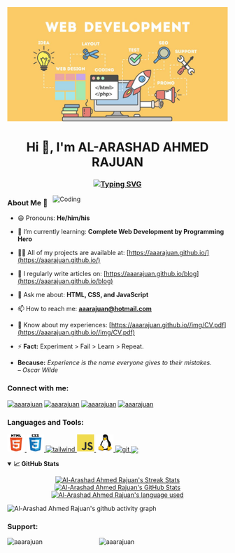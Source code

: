 [![MasterHead](https://github.com/aaarajuan/aaarajuan/blob/main/img/Shutterstock-lqkMYchQGJ.jpg)](https://aaarajuan.github.io)

<h1 align="center">Hi 👋, I'm AL-ARASHAD AHMED RAJUAN</h1>
<h3 align="center">
 <a href="https://git.io/typing-svg"><img src="https://readme-typing-svg.herokuapp.com?font=Source+Code+Pro&weight=600&size=24&pause=1000&color=51DD5D&background=F8F7F700&width=435&lines=Thanks+For+Visiting+%F0%9F%98%8A+!!!;A+Passionate+Student.;Eager+to+Learn.;Fast+Learner.;New+in+Web+Development+Career.;From+Bangladesh." alt="Typing SVG" /></a>
</h3>

<img align="right" alt="Coding" width="400" src="https://cdn.dribbble.com/users/1162077/screenshots/3848914/programmer.gif">

### About Me 🚀
<!--- 🔭 I’m currently working on [demo](#) -->
- 😄 Pronouns: **He/him/his**
 
- 🌱 I’m currently learning: **Complete Web Development by Programming Hero**
<!--- 👯 I’m looking to collaborate on [demo](#)

- 🤝 I’m looking for help with [demo](#) -->

- 👨‍💻 All of my projects are available at: [https://aaarajuan.github.io/](https://aaarajuan.github.io/)

- 📝 I regularly write articles on: [https://aaarajuan.github.io/blog](https://aaarajuan.github.io/blog)

- 💬 Ask me about: **HTML, CSS, and JavaScript**

- 📫 How to reach me: **aaarajuan@hotmail.com**

- 📄 Know about my experiences: [https://aaarajuan.github.io//img/CV.pdf](https://aaarajuan.github.io//img/CV.pdf)

- ⚡ **Fact:** Experiment > Fail > Learn > Repeat.
- **Because:** <em>Experience is the name everyone gives to their mistakes. <br/>– Oscar Wilde</em>

<h3 align="left">Connect with me:</h3>
<p align="left">
<a href="https://dev.to/aaarajuan" target="blank"><img align="center" src="https://raw.githubusercontent.com/rahuldkjain/github-profile-readme-generator/master/src/images/icons/Social/devto.svg" alt="aaarajuan" height="30" width="40" /></a>
<a href="https://twitter.com/aaarajuan" target="blank"><img align="center" src="https://raw.githubusercontent.com/rahuldkjain/github-profile-readme-generator/master/src/images/icons/Social/twitter.svg" alt="aaarajuan" height="30" width="40" /></a>
<a href="https://linkedin.com/in/aaarajuan" target="blank"><img align="center" src="https://raw.githubusercontent.com/rahuldkjain/github-profile-readme-generator/master/src/images/icons/Social/linked-in-alt.svg" alt="aaarajuan" height="30" width="40" /></a>
<a href="https://fb.com/0xaaarajuan" target="blank"><img align="center" src="https://raw.githubusercontent.com/rahuldkjain/github-profile-readme-generator/master/src/images/icons/Social/facebook.svg" alt="aaarajuan" height="30" width="40" /></a>
<!--
<a href="https://instagram.com/aaarajuan" target="blank"><img align="center" src="https://raw.githubusercontent.com/rahuldkjain/github-profile-readme-generator/master/src/images/icons/Social/instagram.svg" alt="aaarajuan" height="30" width="40" /></a>
<a href="https://medium.com/@aaarajuan" target="blank"><img align="center" src="https://raw.githubusercontent.com/rahuldkjain/github-profile-readme-generator/master/src/images/icons/Social/medium.svg" alt="@aaarajuan" height="30" width="40" /></a>
 <a href="https://www.youtube.com/c/aaarajuan" target="blank"><img align="center" src="https://raw.githubusercontent.com/rahuldkjain/github-profile-readme-generator/master/src/images/icons/Social/youtube.svg" alt="aaarajuan" height="30" width="40" /></a>
<a href="https://www.hackerrank.com/aaarajuan" target="blank"><img align="center" src="https://raw.githubusercontent.com/rahuldkjain/github-profile-readme-generator/master/src/images/icons/Social/hackerrank.svg" alt="aaarajuan" height="30" width="40" /></a>
 -->
</p>

<h3 align="left">Languages and Tools:</h3>
<p align="left"> 
  <a href="https://www.w3.org/html/" target="_blank" rel="noreferrer"> <img src="https://raw.githubusercontent.com/devicons/devicon/master/icons/html5/html5-original-wordmark.svg" alt="html5" width="40" height="40"/> </a> 
  <a href="https://www.w3schools.com/css/" target="_blank" rel="noreferrer"> <img src="https://raw.githubusercontent.com/devicons/devicon/master/icons/css3/css3-original-wordmark.svg" alt="css3" width="40" height="40"/> </a>
  <a href="https://tailwindcss.com/" target="_blank" rel="noreferrer"> <img src="https://www.vectorlogo.zone/logos/tailwindcss/tailwindcss-icon.svg" alt="tailwind" width="40" height="40"/> </a> 
  <a href="https://developer.mozilla.org/en-US/docs/Web/JavaScript" target="_blank" rel="noreferrer"> <img src="https://raw.githubusercontent.com/devicons/devicon/master/icons/javascript/javascript-original.svg" alt="javascript" width="40" height="40"/> </a> 
  <a href="https://www.linux.org/" target="_blank" rel="noreferrer"> <img src="https://raw.githubusercontent.com/devicons/devicon/master/icons/linux/linux-original.svg" alt="linux" width="40" height="40"/> </a>
  <a href="https://git-scm.com/" target="_blank" rel="noreferrer"> <img src="https://www.vectorlogo.zone/logos/git-scm/git-scm-icon.svg" alt="git" width="40" height="40"/> </a>
  <a href="https://github.com/" align='center' target="_blank" rel="noreferrer"> <img align="center" src="https://img.icons8.com/color/48/000000/github--v3.png"/> </a>
 
  <!-- <a href="https://www.gnu.org/software/bash/" target="_blank" rel="noreferrer"> <img src="https://www.vectorlogo.zone/logos/gnu_bash/gnu_bash-icon.svg" alt="bash" width="40" height="40"/> </a>
  <a href="https://getbootstrap.com" target="_blank" rel="noreferrer"> <img src="https://raw.githubusercontent.com/devicons/devicon/master/icons/bootstrap/bootstrap-plain-wordmark.svg" alt="bootstrap" width="40" height="40"/> </a>
 <a href="https://expressjs.com" target="_blank" rel="noreferrer"> <img src="https://raw.githubusercontent.com/devicons/devicon/master/icons/express/express-original-wordmark.svg" alt="express" width="40" height="40"/> </a> 
  <a href="https://firebase.google.com/" target="_blank" rel="noreferrer"> <img src="https://www.vectorlogo.zone/logos/firebase/firebase-icon.svg" alt="firebase" width="40" height="40"/> </a> 
  
  <a href="https://heroku.com" target="_blank" rel="noreferrer"> <img src="https://www.vectorlogo.zone/logos/heroku/heroku-icon.svg" alt="heroku" width="40" height="40"/> </a> 
  <a href="https://www.adobe.com/in/products/illustrator.html" target="_blank" rel="noreferrer"> <img src="https://www.vectorlogo.zone/logos/adobe_illustrator/adobe_illustrator-icon.svg" alt="illustrator" width="40" height="40"/> </a>
  <a href="https://www.mongodb.com/" target="_blank" rel="noreferrer"> <img src="https://raw.githubusercontent.com/devicons/devicon/master/icons/mongodb/mongodb-original-wordmark.svg" alt="mongodb" width="40" height="40"/> </a> 
  <a href="https://www.mysql.com/" target="_blank" rel="noreferrer"> <img src="https://raw.githubusercontent.com/devicons/devicon/master/icons/mysql/mysql-original-wordmark.svg" alt="mysql" width="40" height="40"/> </a> <a href="https://nodejs.org" target="_blank" rel="noreferrer"> <img src="https://raw.githubusercontent.com/devicons/devicon/master/icons/nodejs/nodejs-original-wordmark.svg" alt="nodejs" width="40" height="40"/> </a> 
  <a href="https://www.photoshop.com/en" target="_blank" rel="noreferrer"> <img src="https://raw.githubusercontent.com/devicons/devicon/master/icons/photoshop/photoshop-line.svg" alt="photoshop" width="40" height="40"/> </a> 
  <a href="https://reactjs.org/" target="_blank" rel="noreferrer"> <img src="https://raw.githubusercontent.com/devicons/devicon/master/icons/react/react-original-wordmark.svg" alt="react" width="40" height="40"/> </a> 
  <a href="https://reactnative.dev/" target="_blank" rel="noreferrer"> <img src="https://reactnative.dev/img/header_logo.svg" alt="reactnative" width="40" height="40"/> </a> -->
</p>

<details open="">
  <summary>
    <b>📈 GitHub Stats</b>
  </summary>
  <p align="center">
    <a href="ttps://github.com/aaarajuan/aaarajuan"><img alt="Al-Arashad Ahmed Rajuan's Streak Stats" src="https://github-readme-streak-stats.herokuapp.com/?user=aaarajuan&theme=highcontrast"/></a>
    <a href="https://github.com/aaarajuan/aaarajuan"><img alt="Al-Arashad Ahmed Rajuan's GitHub Stats" src="https://github-readme-stats.vercel.app/api?username=aaarajuan&show_icons=true&theme=merko" width=55%/></a>
    <a href="https://github.com/aaarajuan/aaarajuan"><img alt="Al-Arashad Ahmed Rajuan's language used" src="https://github-readme-stats.vercel.app/api/top-langs/?username=aaarajuan&theme=gruvbox&layout=compact&langs_count=8&" width=40%/></a>

</details>

<!--
<details>
<summary><b>Open Source Contribution:</b></summary>
- 
</details>
-->

<!--
<details open="">
<summary>
  <b>Honors & Awards 🏅</b>
</summary>
- Blog shared by Dev Community [Post](https://twitter.com/ThePracticalDev/status/1476840641338527753)
</details>
-->

<!--### Blogs posts & Youtube Videos -->
<!-- BLOG-POST-LIST:START -->
<!-- BLOG-POST-LIST:END -->

![Al-Arashad Ahmed Rajuan's github activity graph](https://github-readme-activity-graph.vercel.app/graph?username=aaarajuan&theme=github-compact&title_color=51DD5DFF&hide_border=true)

<h3 align="left">Support:</h3>
<p><a href="https://www.buymeacoffee.com/aaarajuan"> <img align="left" src="https://cdn.buymeacoffee.com/buttons/v2/default-yellow.png" height="50" width="210" alt="aaarajuan" /></a><a href="https://ko-fi.com/aaarajuan"> <img align="left" src="https://cdn.ko-fi.com/cdn/kofi3.png?v=3" height="50" width="210" alt="aaarajuan" /></a></p>
<br/><br/><br/>



<!-- <p align="left"> <a href="https://github.com/ryo-ma/github-profile-trophy"><img src="https://github-profile-trophy.vercel.app/?username=aaarajuan" alt="aaarajuan" /></a> </p> -->
